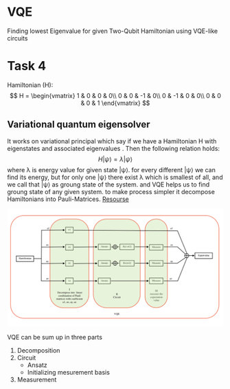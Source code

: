 # VQE
Finding lowest Eigenvalue for given Two-Qubit Hamiltonian using VQE-like circuits

# Task 4 
Hamiltonian (H):
$$ H = \begin{vmatrix}
1 & 0 & 0 & 0\\
0 & 0 & -1 & 0\\
0 & -1 & 0 & 0\\
0 & 0 & 0 & 1
\end{vmatrix} $$



## Variational quantum eigensolver

It works on variational principal which say if we have a Hamiltonian H with eigenstates and associated eigenvalues . Then the following relation holds: $$ H |\psi⟩ = \lambda|\psi⟩$$ 
where λ is energy value for given state |ψ⟩. for every different |ψ⟩ we can find its energy, but for only one 
|ψ⟩ there exist λ which is smallest of all, and we call that |ψ⟩ as groung state of the system. and VQE helps us to find groung state of any given system. to make process simpler it decompose Hamiltonians into Pauli-Matrices.  [Resourse](https://www.mustythoughts.com/variational-quantum-eigensolver-explained)

![Variational quantum eigensolver single qubit(VQE)](vqe.png)   


VQE can be sum up in three parts 
1. Decomposition
2. Circuit
    - Ansatz
    - Initializing mesurement basis
3. Measurement
 
 
